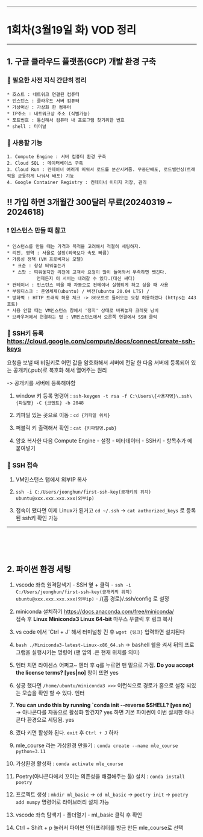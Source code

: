 -----------------------------------------------
# 1회차(3월19일 화) VOD 정리
------------------------------------------------

## 1. 구글 클라우드 플랫폼(GCP) 개발 환경 구축

  ### :page_with_curl: 필요한 사전 지식 간단히 정리  
    * 호스트 : 네트워크 연결된 컴퓨터
    * 인스턴스 : 클라우드 서버 컴퓨터
    * 가상머신 : 가상화 한 컴퓨터
    * IP주소 : 네트워크상 주소 (식별가능)
    * 포트번호 : 통신해서 컴퓨터 내 프로그램 찾기위한 번호
    * shell : 터미널
   
  ### :wrench: 사용할 기능
    1. Compute Engine : 서버 컴퓨터 환경 구축
    2. Cloud SQL : 데이터베이스 구축
    3. Cloud Run : 컨테이너 여러개 띄워서 로드를 분산시켜줌. 무중단배포, 로드밸런싱(트래픽을 균등하게 나눠서 배포) 기능
    4. Google Container Registry : 컨테이너 이미지 저장, 관리

 
   ## **:bangbang: 가입 하면 3개월간 300달러 무료(20240319 ~ 2024618)**
  
  
  ### :exclamation: 인스턴스 만들 때 참고
    * 인스턴스를 만들 때는 가격과 목적을 고려해서 적절히 세팅하자.
    * 리전, 영역 : 서울로 설정(외국보다 속도 빠름)
    * 가용성 정책 (VM 프로비저닝 모델)
      * 표준 : 항상 띄워놓는거
      * 스팟 : 띄워놓지만 리전에 고객사 요청이 많이 들어와서 부족하면 뺏긴다.
               언제든지 이 서버는 내려갈 수 있다.(대신 싸다)
    * 컨테이너 : 인스턴스 띄울 때 자동으로 컨테이너 실행되게 하고 싶을 때 사용
    * 부팅디스크 : 운영체제(ubuntu) / 버전(ubuntu 20.04 LTS) /   
    * 방화벽 : HTTP 트래픽 허용 체크 -> 80포트로 들어오는 요청 허용하겠다 (https는 443포트)
    * 사용 안할 때는 VM인스턴스 창에서 '정지' 상태로 바꿔놓자 크레딧 낭비
    * 브라우저에서 연결하는 법 : VM인스턴스에서 오른쪽 연결에서 SSH 클릭
    
  ### :pushpin: SSH키 등록 <https://cloud.google.com/compute/docs/connect/create-ssh-keys>
  요청을 보낼 때 비밀키로 어떤 값을 암호화해서 서버에 전달 한 다음 서버에 등록되어 있는 공개키(.pub)로 복호화 해서 열어주는 원리
    
  -> 공개키를 서버에 등록해야함
  
  1. window 키 등록 명령어 : `ssh-keygen -t rsa -f C:\Users\{사용자명}\.ssh\{파일명} -C {코멘트} -b 2048`
   
  2. 키파일 있는 곳으로 이동 : `cd {키파일 위치}`
   
  3. 퍼블릭 키 출력해서 확인 : `cat {키파일명.pub}`
   
  4. 암호 복사한 다음 Compute Engine - 설정 - 메타데이터 - SSH키 - 항목추가 에 붙여넣기


     
  ### :pushpin: SSH 접속
  1. VM인스턴스 탭에서 외부IP 복사
   
  2. `ssh -i C:/Users/jeonghun/first-ssh-key(공개키의 위치) ubuntu@xxx.xxx.xxx.xxx(외부ip)`
   
  3. 접속이 됐다면 이제 Linux가 된거고 `cd ~/.ssh` -> `cat authorized_keys` 로 등록된 ssh키 확인 가능
----------------------------------------

<br /><br /><br />

## 2. 파이썬 환경 세팅

  1. vscode 좌측 원격탐색기 - SSH 옆 + 클릭 - `ssh -i C:/Users/jeonghun/first-ssh-key(공개키의 위치) ubuntu@xxx.xxx.xxx.xxx(외부ip)` - /{홈 경로}/.ssh/config 로 설정

  2. miniconda 설치하기 <https://docs.anaconda.com/free/miniconda/>     
     접속 후 **Linux Miniconda3 Linux 64-bit** 마우스 우클릭 후 링크 복사
     
  3. vs code 에서 'Ctrl + J' 해서 터미널창 킨 후 `wget {링크}` 입력하면 설치된다
     
  4. `bash ./Miniconda3-latest-Linux-x86_64.sh`
      -> bashell 쉘을 켜서 뒤의 프로그램을 실행시키는 명령어 (맨 앞의 .은 현재 위치를 의미)
     
  5. 엔터 치면 라이센스 어쩌고~ 엔터 후 q를 누르면 맨 밑으로 가짐.
      **Do you accept the license terms? [yes|no]** 창이 뜨면 yes
     
  6. 성공 했다면 `/home/ubuntu/miniconda3 >>>` 이런식으로 경로가 홈으로 설정 되있는 모습을 확인 할 수 있다. 엔터
   
  7. **You can undo this by running `conda init --reverse $SHELL? [yes no]**     
      -> 아나콘다를 자동으로 활성화 할건지? yes 하면 기본 파이썬이 이번 설치한 아나콘다 환경으로 세팅됨. yes

  8. 껐다 키면 활성화 된다. `exit` 후 `Ctrl + J` 하자
    
  9. mle_course 라는 가상환경 만들기 :  `conda create --name mle_course python=3.11`

  10. 가상환경 활성화 : `conda activate mle_course`
     
  11. Poetry(아나콘다에서 꼬이는 의존성을 해결해주는 툴) 설치 : `conda install poetry`

  12. 프로젝트 생성 : `mkdir ml_basic` -> `cd ml_basic` -> `poetry init` -> `poetry add numpy` 명령어로 라이브러리 설치 가능

  13. vscode 좌측 탐색기 - 폴더열기 - ml_basic 클릭 후 확인

  14. Ctrl + Shift + p 눌러서 파이썬 인터프리터를 방금 만든 mle_course로 선택
